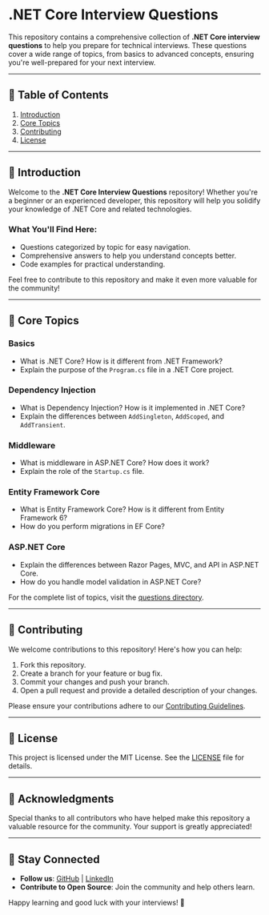# .NET Core Interview Questions

This repository contains a comprehensive collection of **.NET Core interview questions** to help you prepare for technical interviews. These questions cover a wide range of topics, from basics to advanced concepts, ensuring you're well-prepared for your next interview.

---

## 🚀 Table of Contents

1. [Introduction](#introduction)
2. [Core Topics](#core-topics)
3. [Contributing](#contributing)
4. [License](#license)

---

## 📘 Introduction

Welcome to the **.NET Core Interview Questions** repository! Whether you're a beginner or an experienced developer, this repository will help you solidify your knowledge of .NET Core and related technologies. 

### What You'll Find Here:
- Questions categorized by topic for easy navigation.
- Comprehensive answers to help you understand concepts better.
- Code examples for practical understanding.

Feel free to contribute to this repository and make it even more valuable for the community!

---

## 🎯 Core Topics

### Basics
- What is .NET Core? How is it different from .NET Framework?
- Explain the purpose of the `Program.cs` file in a .NET Core project.

### Dependency Injection
- What is Dependency Injection? How is it implemented in .NET Core?
- Explain the differences between `AddSingleton`, `AddScoped`, and `AddTransient`.

### Middleware
- What is middleware in ASP.NET Core? How does it work?
- Explain the role of the `Startup.cs` file.

### Entity Framework Core
- What is Entity Framework Core? How is it different from Entity Framework 6?
- How do you perform migrations in EF Core?

### ASP.NET Core
- Explain the differences between Razor Pages, MVC, and API in ASP.NET Core.
- How do you handle model validation in ASP.NET Core?

For the complete list of topics, visit the [questions directory](questions/).

---

## 🤝 Contributing

We welcome contributions to this repository! Here's how you can help:
1. Fork this repository.
2. Create a branch for your feature or bug fix.
3. Commit your changes and push your branch.
4. Open a pull request and provide a detailed description of your changes.

Please ensure your contributions adhere to our [Contributing Guidelines](CONTRIBUTING.md).

---

## 📜 License

This project is licensed under the MIT License. See the [LICENSE](LICENSE) file for details.

---

## 🌟 Acknowledgments

Special thanks to all contributors who have helped make this repository a valuable resource for the community. Your support is greatly appreciated!

---

## 💬 Stay Connected

- **Follow us**: [GitHub](https://github.com/your-profile) | [LinkedIn](https://linkedin.com/in/your-profile)  
- **Contribute to Open Source**: Join the community and help others learn.

Happy learning and good luck with your interviews! 🎉
